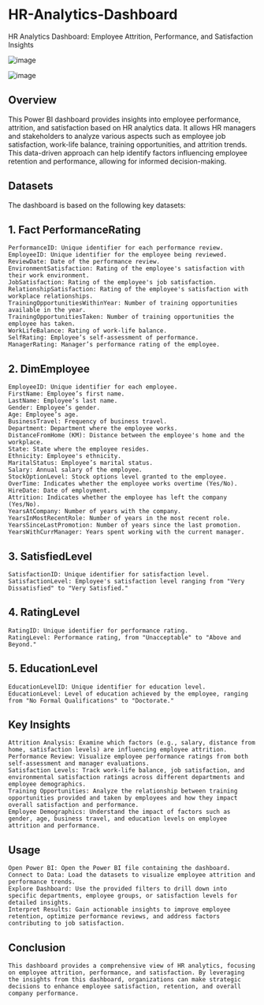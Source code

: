 # HR-Analytics-Dashboard
HR Analytics Dashboard: Employee Attrition, Performance, and Satisfaction Insights

![image](https://github.com/user-attachments/assets/aa7e8071-992a-4896-9491-725cd483bd08)

![image](https://github.com/user-attachments/assets/84cfb310-9c48-47a6-82a2-a484803d5030)


## Overview
This Power BI dashboard provides insights into employee performance, attrition, and satisfaction based on HR analytics data. It allows HR managers and stakeholders to analyze various aspects such as employee job satisfaction, work-life balance, training opportunities, and attrition trends. This data-driven approach can help identify factors influencing employee retention and performance, allowing for informed decision-making.

## Datasets
The dashboard is based on the following key datasets:

## 1. Fact PerformanceRating
    PerformanceID: Unique identifier for each performance review.
    EmployeeID: Unique identifier for the employee being reviewed.
    ReviewDate: Date of the performance review.
    EnvironmentSatisfaction: Rating of the employee's satisfaction with their work environment.
    JobSatisfaction: Rating of the employee's job satisfaction.
    RelationshipSatisfaction: Rating of the employee's satisfaction with workplace relationships.
    TrainingOpportunitiesWithinYear: Number of training opportunities available in the year.
    TrainingOpportunitiesTaken: Number of training opportunities the employee has taken.
    WorkLifeBalance: Rating of work-life balance.
    SelfRating: Employee’s self-assessment of performance.
    ManagerRating: Manager’s performance rating of the employee.
## 2. DimEmployee
    EmployeeID: Unique identifier for each employee.
    FirstName: Employee’s first name.
    LastName: Employee’s last name.
    Gender: Employee’s gender.
    Age: Employee’s age.
    BusinessTravel: Frequency of business travel.
    Department: Department where the employee works.
    DistanceFromHome (KM): Distance between the employee's home and the workplace.
    State: State where the employee resides.
    Ethnicity: Employee's ethnicity.
    MaritalStatus: Employee’s marital status.
    Salary: Annual salary of the employee.
    StockOptionLevel: Stock options level granted to the employee.
    OverTime: Indicates whether the employee works overtime (Yes/No).
    HireDate: Date of employment.
    Attrition: Indicates whether the employee has left the company (Yes/No).
    YearsAtCompany: Number of years with the company.
    YearsInMostRecentRole: Number of years in the most recent role.
    YearsSinceLastPromotion: Number of years since the last promotion.
    YearsWithCurrManager: Years spent working with the current manager.
## 3. SatisfiedLevel
    SatisfactionID: Unique identifier for satisfaction level.
    SatisfactionLevel: Employee's satisfaction level ranging from "Very Dissatisfied" to "Very Satisfied."
## 4. RatingLevel
    RatingID: Unique identifier for performance rating.
    RatingLevel: Performance rating, from "Unacceptable" to "Above and Beyond."
## 5. EducationLevel
    EducationLevelID: Unique identifier for education level.
    EducationLevel: Level of education achieved by the employee, ranging from "No Formal Qualifications" to "Doctorate."
## Key Insights
    Attrition Analysis: Examine which factors (e.g., salary, distance from home, satisfaction levels) are influencing employee attrition.
    Performance Review: Visualize employee performance ratings from both self-assessment and manager evaluations.
    Satisfaction Levels: Track work-life balance, job satisfaction, and environmental satisfaction ratings across different departments and employee demographics.
    Training Opportunities: Analyze the relationship between training opportunities provided and taken by employees and how they impact overall satisfaction and performance.
    Employee Demographics: Understand the impact of factors such as gender, age, business travel, and education levels on employee attrition and performance.
## Usage
    Open Power BI: Open the Power BI file containing the dashboard.
    Connect to Data: Load the datasets to visualize employee attrition and performance trends.
    Explore Dashboard: Use the provided filters to drill down into specific departments, employee groups, or satisfaction levels for detailed insights.
    Interpret Results: Gain actionable insights to improve employee retention, optimize performance reviews, and address factors contributing to job satisfaction.
## Conclusion
    This dashboard provides a comprehensive view of HR analytics, focusing on employee attrition, performance, and satisfaction. By leveraging the insights from this dashboard, organizations can make strategic decisions to enhance employee satisfaction, retention, and overall company performance.
